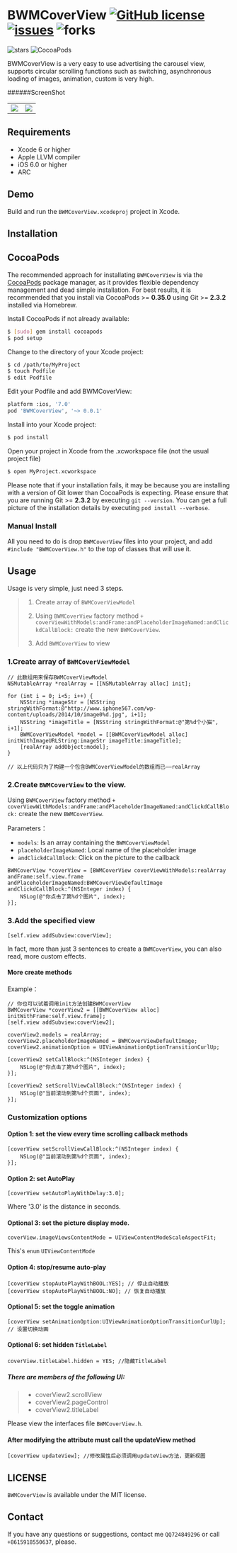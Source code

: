 # BWMCoverView  [![GitHub license](https://img.shields.io/badge/license-MIT-blue.svg)](LICENSE.md)  [![issues](https://img.shields.io/github/issues/Nihility-Ming/BWMCoverView.svg)](issues)  ![forks](https://img.shields.io/github/forks/Nihility-Ming/BWMCoverView.svg)
![stars](https://img.shields.io/github/stars/Nihility-Ming/BWMCoverView.svg)
![CocoaPods](https://img.shields.io/badge/CocoaPods-Support-green.svg)


BWMCoverView is a very easy to use advertising the carousel view, supports circular scrolling functions such as switching, asynchronous loading of images, animation, custom is very high.

######ScreenShot
<table align="center">
    <tr>
        <td><img src="AppScreenShotCase.gif" /></td>
        <td><img src="AppScreenShot_01.gif" /></td>
    </tr>
</table>

## Requirements

* Xcode 6 or higher
* Apple LLVM compiler
* iOS 6.0 or higher
* ARC

## Demo

Build and run the `BWMCoverView.xcodeproj` project in Xcode.

## Installation

## CocoaPods

The recommended approach for installating `BWMCoverView` is via the [CocoaPods](http://cocoapods.org/) package manager, as it provides flexible dependency management and dead simple installation.
For best results, it is recommended that you install via CocoaPods >= **0.35.0** using Git >= **2.3.2** installed via Homebrew.

Install CocoaPods if not already available:

``` bash
$ [sudo] gem install cocoapods
$ pod setup
```

Change to the directory of your Xcode project:

``` bash
$ cd /path/to/MyProject
$ touch Podfile
$ edit Podfile
```

Edit your Podfile and add BWMCoverView:

``` bash
platform :ios, '7.0'
pod 'BWMCoverView', '~> 0.0.1'
```

Install into your Xcode project:

``` bash
$ pod install
```

Open your project in Xcode from the .xcworkspace file (not the usual project file)

``` bash
$ open MyProject.xcworkspace
```

Please note that if your installation fails, it may be because you are installing with a version of Git lower than CocoaPods is expecting. Please ensure that you are running Git >= **2.3.2** by executing `git --version`. You can get a full picture of the installation details by executing `pod install --verbose`.

### Manual Install

All you need to do is drop `BWMCoverView` files into your project, and add `#include "BWMCoverView.h"` to the top of classes that will use it.

## Usage

Usage is very simple, just need 3 steps.

> 1. Create array of `BWMCoverViewModel`
> 
> 2. Using `BWMCoverView` factory method `+ coverViewWithModels:andFrame:andPlaceholderImageNamed:andClickdCallBlock:` create the new `BWMCoverView`.
> 
> 3. Add `BWMCoverView` to view

### 1.Create array of `BWMCoverViewModel`

```objc
// 此数组用来保存BWMCoverViewModel
NSMutableArray *realArray = [[NSMutableArray alloc] init];

for (int i = 0; i<5; i++) {
    NSString *imageStr = [NSString stringWithFormat:@"http://www.iphone567.com/wp-content/uploads/2014/10/image0%d.jpg", i+1];
    NSString *imageTitle = [NSString stringWithFormat:@"第%d个小猫", i+1];
    BWMCoverViewModel *model = [[BWMCoverViewModel alloc] initWithImageURLString:imageStr imageTitle:imageTitle];
    [realArray addObject:model];
}

// 以上代码只为了构建一个包含BWMCoverViewModel的数组而已——realArray
```
### 2.Create `BWMCoverView` to the view.

Using `BWMCoverView` factory method `+ coverViewWithModels:andFrame:andPlaceholderImageNamed:andClickdCallBlock:` create the new `BWMCoverView`.

Parameters：
* `models`: Is an array containing the `BWMCoverViewModel`
* `placeholderImageNamed`: Local name of the placeholder image
* `andClickdCallBlock`: Click on the picture to the callback

```objc
BWMCoverView *coverView = [BWMCoverView coverViewWithModels:realArray andFrame:self.view.frame andPlaceholderImageNamed:BWMCoverViewDefaultImage andClickdCallBlock:^(NSInteger index) {
    NSLog(@"你点击了第%d个图片", index);
}];
```

### 3.Add the specified view

```objc
[self.view addSubview:coverView];
```

In fact, more than just 3 sentences to create a `BWMCoverView`, you can also read, more custom effects.

#### More create methods

Example：

```objc
// 你也可以试着调用init方法创建BWMCoverView
BWMCoverView *coverView2 = [[BWMCoverView alloc] initWithFrame:self.view.frame];
[self.view addSubview:coverView2];

coverView2.models = realArray;
coverView2.placeholderImageNamed = BWMCoverViewDefaultImage;
coverView2.animationOption = UIViewAnimationOptionTransitionCurlUp;

[coverView2 setCallBlock:^(NSInteger index) {
    NSLog(@"你点击了第%d个图片", index);
}];

[coverView2 setScrollViewCallBlock:^(NSInteger index) {
    NSLog(@"当前滚动到第%d个页面", index);
}];
```

### Customization options

#### Option 1: set the view every time scrolling callback methods

```objc
[coverView setScrollViewCallBlock:^(NSInteger index) {
    NSLog(@"当前滚动到第%d个页面", index);
}];
```

#### Option 2: set AutoPlay

```objc
[coverView setAutoPlayWithDelay:3.0]; 
```

Where '3.0' is the distance in seconds.

#### Optional 3: set the picture display mode.

```objc
coverView.imageViewsContentMode = UIViewContentModeScaleAspectFit;
```

This's `enum` `UIViewContentMode`

#### Option 4: stop/resume auto-play

```objc
[coverView stopAutoPlayWithBOOL:YES]; // 停止自动播放
[coverView stopAutoPlayWithBOOL:NO]; // 恢复自动播放
```

#### Optional 5: set the toggle animation

```objc
[coverView setAnimationOption:UIViewAnimationOptionTransitionCurlUp]; // 设置切换动画
```

#### Optional 6: set hidden `TitleLabel`

```objc
coverView.titleLabel.hidden = YES; //隐藏TitleLabel
```

##### There are members of the following UI:
> * coverView2.scrollView
> * coverView2.pageControl
> * coverView2.titleLabel

Please view the interfaces file `BWMCoverView.h`.

####  After modifying the attribute must call the updateView method

```objc
[coverView updateView]; //修改属性后必须调用updateView方法，更新视图
```

## LICENSE

`BWMCoverView` is available under the MIT license.

## Contact

If you have any questions or suggestions, contact me `QQ724849296` or call `+8615918550637`, please.
